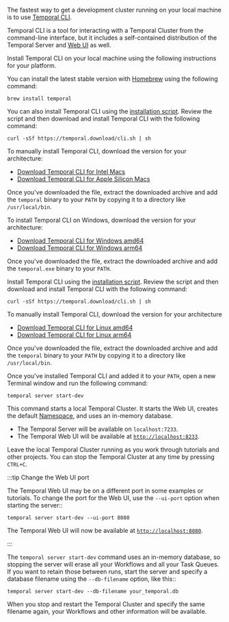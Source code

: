 The fastest way to get a development cluster running on your local machine is to use [Temporal CLI](https://docs.temporal.io/cli).

Temporal CLI is a tool for interacting with a Temporal Cluster from the command-line interface, but it includes a self-contained distribution of the Temporal Server and [Web UI](https://docs.temporal.io/web-ui) as well. 

Install Temporal CLI on your local machine using the following instructions for your platform.

<Tabs groupId="os" queryString>
  <TabItem value="mac" label="macOS">

You can install the latest stable version with [Homebrew](https://brew.sh) using the following command:

```command
brew install temporal
```

You can also install Temporal CLI using the [installation script](https://temporal.download/cli.sh). Review the script and then download and install Temporal CLI with the following command:

```command
curl -sSf https://temporal.download/cli.sh | sh
```

To manually install Temporal CLI, download the version for your architecture:

- [Download Temporal CLI for Intel Macs](https://temporal.download/cli/archive/latest?platform=darwin&arch=amd64)
- [Download Temporal CLI for Apple Silicon Macs](https://temporal.download/cli/archive/latest?platform=darwin&arch=arm64)

Once you've downloaded the file, extract the downloaded archive and add the `temporal` binary to your `PATH` by copying it to a directory like `/usr/local/bin`.


  </TabItem>
  <TabItem value="win" label="Windows">

To install Temporal CLI on Windows, download the version for your architecture:

- [Download Temporal CLI for Windows amd64](https://temporal.download/cli/archive/latest?platform=windows&arch=amd64)
- [Download Temporal CLI for Windows arm64](https://temporal.download/cli/archive/latest?platform=windows&arch=arm64)

Once you've downloaded the file, extract the downloaded archive and add the `temporal.exe` binary to your `PATH`.


  </TabItem>
  <TabItem value="linux" label="Linux">

Install Temporal CLI using the [installation script](https://temporal.download/cli.sh). Review the script and then download and install Temporal CLI with the following command:

```command
curl -sSf https://temporal.download/cli.sh | sh
```

To manually install Temporal CLI, download the version for your architecture

- [Download Temporal CLI for Linux amd64](https://temporal.download/cli/archive/latest?platform=linux&arch=amd64)
- [Download Temporal CLI for Linux arm64](https://temporal.download/cli/archive/latest?platform=linux&arch=arm64)

Once you've downloaded the file, extract the downloaded archive and add the `temporal` binary to your `PATH` by copying it to a directory like `/usr/local/bin`.

  </TabItem>
</Tabs>

Once you've installed Temporal CLI and added it to your `PATH`, open a new Terminal window and run the following command:

```command
temporal server start-dev
```

This command starts a local Temporal Cluster. It starts the Web UI, creates the default [Namespace](https://docs.temporal.io/namespaces), and uses an in-memory database.

* The Temporal Server will be available on `localhost:7233`.
* The Temporal Web UI will be available at [`http://localhost:8233`](http://localhost:8233/).

Leave the local Temporal Cluster running as you work through tutorials and other projects. You can stop the Temporal Cluster at any time by pressing `CTRL+C`.

:::tip Change the Web UI port

The Temporal Web UI may be on a different port in some examples or tutorials. To change the port for the Web UI, use the `--ui-port` option when starting the server::

```command
temporal server start-dev --ui-port 8080
```

The Temporal Web UI will now be available at [`http://localhost:8080`](http://localhost:8080/).

:::

The `temporal server start-dev` command uses an in-memory database, so stopping the server will erase all your Workflows and all your Task Queues. If you want to retain those between runs, start the server and specify a database filename using the `--db-filename` option, like this::

```command
temporal server start-dev --db-filename your_temporal.db
```

When you stop and restart the Temporal Cluster and specify the same filename again, your Workflows and other information will be available.
